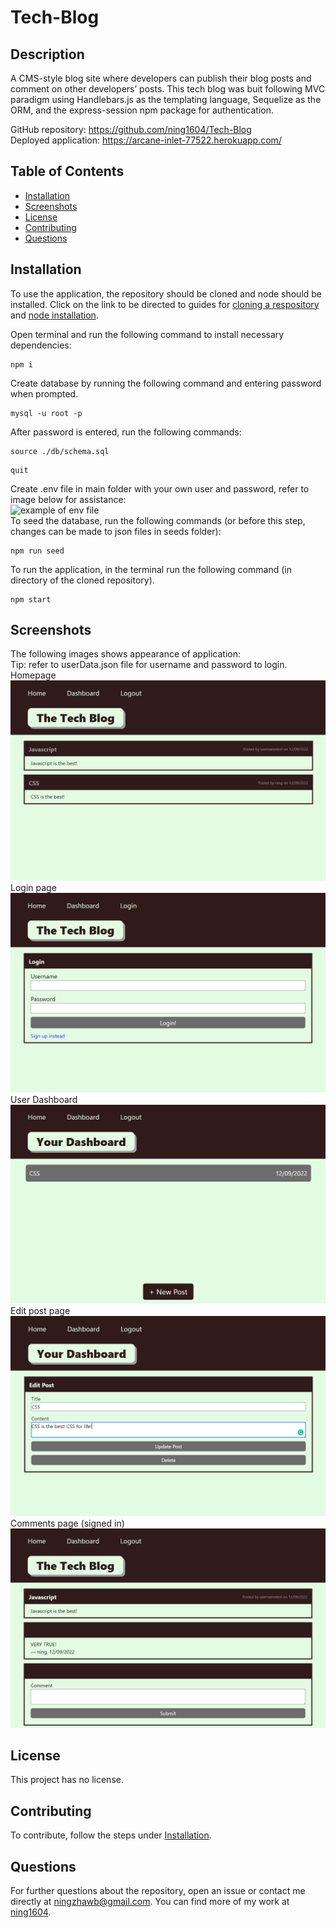 # Tech-Blog
## Description
A CMS-style blog site where developers can publish their blog posts and comment on other developers’ posts. This tech blog was buit following MVC paradigm using Handlebars.js as the templating language, Sequelize as the ORM, and the express-session npm package for authentication.<br />

GitHub repository: https://github.com/ning1604/Tech-Blog <br />
Deployed application: https://arcane-inlet-77522.herokuapp.com/<br />

## Table of Contents
- [Installation](#installation)
- [Screenshots](#screenshots)
- [License](#license)
- [Contributing](#contributing)
- [Questions](#questions)

## Installation
To use the application, the repository should be cloned and node should be installed. Click on the link to be directed to guides for [cloning a respository](https://docs.github.com/en/repositories/creating-and-managing-repositories/cloning-a-repository) and [node installation](https://nodejs.org/en/download/).<br />

Open terminal and run the following command to install necessary dependencies:
```
npm i
```
Create database by running the following command and entering password when prompted.
```
mysql -u root -p
```
After password is entered, run the following commands:
```
source ./db/schema.sql
```
```
quit
```
Create .env file in main folder with your own user and password, refer to image below for assistance:<br />
![example of env file](https://user-images.githubusercontent.com/100749559/189561450-1e42e1ad-5548-44eb-8075-b075d3a295f1.png)<br />
To seed the database, run the following commands (or before this step, changes can be made to json files in seeds folder):
```
npm run seed
```
To run the application, in the terminal run the following command (in directory of the cloned repository).
```
npm start
```

## Screenshots
The following images shows appearance of application:<br />
Tip: refer to userData.json file for username and password to login. <br />
Homepage<br />
![image of homepage](./public/images/homepage.png)<br />
Login page<br />
![image of login page](./public/images/login.png)<br />
User Dashboard<br />
![image of user dashboard](./public/images/dashboard.png)<br />
Edit post page<br />
![image of edit post page](./public/images/edit_post.png)<br />
Comments page (signed in)<br />
![image of comments page](./public/images/comments.png)<br />

## License
This project has no license.

## Contributing
To contribute, follow the steps under [Installation](#installation).

## Questions
For further questions about the repository, open an issue or contact me directly at [ningzhawb@gmail.com](mailto:ningzhawb@gmail.com). You can find more of my work at [ning1604](https://github.com/ning1604?tab=repositories).
